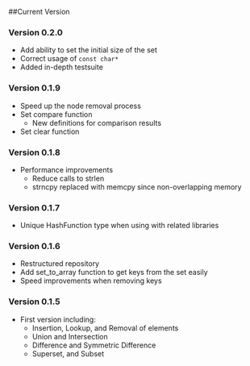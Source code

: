 ##Current Version

### Version 0.2.0
* Add ability to set the initial size of the set
* Correct usage of `const char*`
* Added in-depth testsuite

### Version 0.1.9
* Speed up the node removal process
* Set compare function
    * New definitions for comparison results
* Set clear function

### Version 0.1.8
* Performance improvements
    * Reduce calls to strlen
    * strncpy replaced with memcpy since non-overlapping memory

### Version 0.1.7
* Unique HashFunction type when using with related libraries

### Version 0.1.6
* Restructured repository
* Add set_to_array function to get keys from the set easily
* Speed improvements when removing keys

### Version 0.1.5
* First version including:
   * Insertion, Lookup, and Removal of elements
   * Union and Intersection
   * Difference and Symmetric Difference
   * Superset, and Subset
